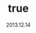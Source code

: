---
wip: "True"
id: "6688"
title:
  de: "Vergilbte Lederkarte"
  en: "Timeworn Leather Map"
  fr: "Vieille carte en cuir"
  ja: "古ぼけた地図G1"
  cn: "陈旧的鞣革地图"
  ko: "1등급 오래된 지도"
layout: treasuremap
page_type: guide
categories: "treasuremap"
instanceType: "treasuremap"
date: "2013.12.14"
patchNumber: "2.1"
patchName: "A Realm Awoken"
expac: "arr"
image: "/assets/img/content/klassen/Chocobo.webp"
terms:
    - term: "TreasureMaps"
    - term: "A Realm Awoken"
sortid: 1
order: 1
plvl: 50
slug: "vergilbte_lederkarte"
maxpartysize: 1
zones:
  - zonename: "Central Shroud"
    fullimage: "/assets/img/treasuremaps/Vergilbte Lederkarte/Tiefer Wald/Tiefer Wald.webp"
    subimage:
      - "/assets/img/treasuremaps/Vergilbte Lederkarte/Tiefer Wald/A.webp"
      - "/assets/img/treasuremaps/Vergilbte Lederkarte/Tiefer Wald/B.webp"
      - "/assets/img/treasuremaps/Vergilbte Lederkarte/Tiefer Wald/C.webp"
  - zonename: "North Shroud"
    fullimage: "/assets/img/treasuremaps/Vergilbte Lederkarte/Nordwald/Nordwald.webp"
    subimage:
      - "/assets/img/treasuremaps/Vergilbte Lederkarte/Nordwald/A.webp"
      - "/assets/img/treasuremaps/Vergilbte Lederkarte/Nordwald/B.webp"
      - "/assets/img/treasuremaps/Vergilbte Lederkarte/Nordwald/C.webp"
  - zonename: "Middle La Noscea"
    fullimage: "/assets/img/treasuremaps/Vergilbte Lederkarte/Zentrales La Noscea/Zentrales La Noscea.webp"
    subimage:
      - "/assets/img/treasuremaps/Vergilbte Lederkarte/Zentrales La Noscea/A.webp"
      - "/assets/img/treasuremaps/Vergilbte Lederkarte/Zentrales La Noscea/B.webp"
      - "/assets/img/treasuremaps/Vergilbte Lederkarte/Zentrales La Noscea/C.webp"
  - zonename: "Lower La Noscea"
    fullimage: "/assets/img/treasuremaps/Vergilbte Lederkarte/Unteres La Noscea/Unteres La Noscea.webp"
    subimage:
      - "/assets/img/treasuremaps/Vergilbte Lederkarte/Unteres La Noscea/A.webp"
      - "/assets/img/treasuremaps/Vergilbte Lederkarte/Unteres La Noscea/B.webp"
      - "/assets/img/treasuremaps/Vergilbte Lederkarte/Unteres La Noscea/C.webp"
  - zonename: "Eastern La Noscea"
    fullimage: "/assets/img/treasuremaps/Vergilbte Lederkarte/Östliches La Noscea/Östliches La Noscea.webp"
    subimage:
      - "/assets/img/treasuremaps/Vergilbte Lederkarte/Östliches La Noscea/A.webp"
      - "/assets/img/treasuremaps/Vergilbte Lederkarte/Östliches La Noscea/B.webp"
      - "/assets/img/treasuremaps/Vergilbte Lederkarte/Östliches La Noscea/C.webp"
  - zonename: "Western La Noscea"
    fullimage: "/assets/img/treasuremaps/Vergilbte Lederkarte/Westliches La Noscea/Westliches La Noscea.webp"
    subimage:
      - "/assets/img/treasuremaps/Vergilbte Lederkarte/Westliches La Noscea/A.webp"
      - "/assets/img/treasuremaps/Vergilbte Lederkarte/Westliches La Noscea/B.webp"
      - "/assets/img/treasuremaps/Vergilbte Lederkarte/Westliches La Noscea/C.webp"
  - zonename: "Upper La Noscea"
    fullimage: "/assets/img/treasuremaps/Vergilbte Lederkarte/Oberes La Noscea/Oberes La Noscea.webp"
    subimage:
      - "/assets/img/treasuremaps/Vergilbte Lederkarte/Oberes La Noscea/A.webp"
      - "/assets/img/treasuremaps/Vergilbte Lederkarte/Oberes La Noscea/B.webp"
      - "/assets/img/treasuremaps/Vergilbte Lederkarte/Oberes La Noscea/C.webp"
  - zonename: "Outer La Noscea"
    fullimage: "/assets/img/treasuremaps/Vergilbte Lederkarte/Äußeres La Noscea/Äußeres La Noscea.webp"
    subimage:
      - "/assets/img/treasuremaps/Vergilbte Lederkarte/Äußeres La Noscea/A.webp"
      - "/assets/img/treasuremaps/Vergilbte Lederkarte/Äußeres La Noscea/B.webp"
      - "/assets/img/treasuremaps/Vergilbte Lederkarte/Äußeres La Noscea/C.webp"
  - zonename: "East Shroud"
    fullimage: "/assets/img/treasuremaps/Vergilbte Lederkarte/Ostwald/Ostwald.webp"
    subimage:
      - "/assets/img/treasuremaps/Vergilbte Lederkarte/Ostwald/A.webp"
      - "/assets/img/treasuremaps/Vergilbte Lederkarte/Ostwald/B.webp"
      - "/assets/img/treasuremaps/Vergilbte Lederkarte/Ostwald/C.webp"
  - zonename: "Western Thanalan"
    fullimage: "/assets/img/treasuremaps/Vergilbte Lederkarte/Westliches Thanalan/Westliches Thanalan.webp"
    subimage:
      - "/assets/img/treasuremaps/Vergilbte Lederkarte/Westliches Thanalan/A.webp"
      - "/assets/img/treasuremaps/Vergilbte Lederkarte/Westliches Thanalan/B.webp"
      - "/assets/img/treasuremaps/Vergilbte Lederkarte/Westliches Thanalan/C.webp"
  - zonename: "Central Thanalan"
    fullimage: "/assets/img/treasuremaps/Vergilbte Lederkarte/Zentrales Thanalan/Zentrales Thanalan.webp"
    subimage:
      - "/assets/img/treasuremaps/Vergilbte Lederkarte/Zentrales Thanalan/A.webp"
      - "/assets/img/treasuremaps/Vergilbte Lederkarte/Zentrales Thanalan/B.webp"
      - "/assets/img/treasuremaps/Vergilbte Lederkarte/Zentrales Thanalan/C.webp"
  - zonename: "Eastern Thanalan"
    fullimage: "/assets/img/treasuremaps/Vergilbte Lederkarte/Östliches Thanalan/Östliches Thanalan.webp"
    subimage:
      - "/assets/img/treasuremaps/Vergilbte Lederkarte/Östliches Thanalan/A.webp"
      - "/assets/img/treasuremaps/Vergilbte Lederkarte/Östliches Thanalan/B.webp"
      - "/assets/img/treasuremaps/Vergilbte Lederkarte/Östliches Thanalan/C.webp"
  - zonename: "Southern Thanalan"
    fullimage: "/assets/img/treasuremaps/Vergilbte Lederkarte/Südliches Thanalan/Südliches Thanalan.webp"
    subimage:
      - "/assets/img/treasuremaps/Vergilbte Lederkarte/Südliches Thanalan/A.webp"
      - "/assets/img/treasuremaps/Vergilbte Lederkarte/Südliches Thanalan/B.webp"
      - "/assets/img/treasuremaps/Vergilbte Lederkarte/Südliches Thanalan/C.webp"
  - zonename: "Coerthas Central Highlands"
    fullimage: "/assets/img/treasuremaps/Vergilbte Lederkarte/Zentrales Hochland von Coerthas/Zentrales Hochland von Coerthas.webp"
    subimage:
      - "/assets/img/treasuremaps/Vergilbte Lederkarte/Zentrales Hochland von Coerthas/A.webp"
      - "/assets/img/treasuremaps/Vergilbte Lederkarte/Zentrales Hochland von Coerthas/B.webp"
      - "/assets/img/treasuremaps/Vergilbte Lederkarte/Zentrales Hochland von Coerthas/C.webp"
  - zonename: "South Shroud"
    fullimage: "/assets/img/treasuremaps/Vergilbte Lederkarte/Südwald/Südwald.webp"
    subimage:
      - "/assets/img/treasuremaps/Vergilbte Lederkarte/Südwald/A.webp"
      - "/assets/img/treasuremaps/Vergilbte Lederkarte/Südwald/B.webp"
      - "/assets/img/treasuremaps/Vergilbte Lederkarte/Südwald/C.webp"
---